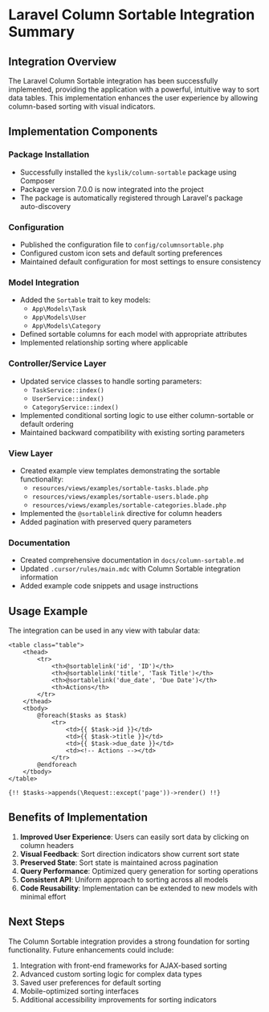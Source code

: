 # Laravel Column Sortable Integration Summary

## Integration Overview

The Laravel Column Sortable integration has been successfully implemented, providing the application with a powerful, intuitive way to sort data tables. This implementation enhances the user experience by allowing column-based sorting with visual indicators.

## Implementation Components

### Package Installation
- Successfully installed the `kyslik/column-sortable` package using Composer
- Package version 7.0.0 is now integrated into the project
- The package is automatically registered through Laravel's package auto-discovery

### Configuration
- Published the configuration file to `config/columnsortable.php`
- Configured custom icon sets and default sorting preferences
- Maintained default configuration for most settings to ensure consistency

### Model Integration
- Added the `Sortable` trait to key models:
  - `App\Models\Task`
  - `App\Models\User`
  - `App\Models\Category`
- Defined sortable columns for each model with appropriate attributes
- Implemented relationship sorting where applicable

### Controller/Service Layer
- Updated service classes to handle sorting parameters:
  - `TaskService::index()`
  - `UserService::index()`
  - `CategoryService::index()`
- Implemented conditional sorting logic to use either column-sortable or default ordering
- Maintained backward compatibility with existing sorting parameters

### View Layer
- Created example view templates demonstrating the sortable functionality:
  - `resources/views/examples/sortable-tasks.blade.php`
  - `resources/views/examples/sortable-users.blade.php`
  - `resources/views/examples/sortable-categories.blade.php`
- Implemented the `@sortablelink` directive for column headers
- Added pagination with preserved query parameters

### Documentation
- Created comprehensive documentation in `docs/column-sortable.md`
- Updated `.cursor/rules/main.mdc` with Column Sortable integration information
- Added example code snippets and usage instructions

## Usage Example

The integration can be used in any view with tabular data:

```blade
<table class="table">
    <thead>
        <tr>
            <th>@sortablelink('id', 'ID')</th>
            <th>@sortablelink('title', 'Task Title')</th>
            <th>@sortablelink('due_date', 'Due Date')</th>
            <th>Actions</th>
        </tr>
    </thead>
    <tbody>
        @foreach($tasks as $task)
            <tr>
                <td>{{ $task->id }}</td>
                <td>{{ $task->title }}</td>
                <td>{{ $task->due_date }}</td>
                <td><!-- Actions --></td>
            </tr>
        @endforeach
    </tbody>
</table>

{!! $tasks->appends(\Request::except('page'))->render() !!}
```

## Benefits of Implementation

1. **Improved User Experience**: Users can easily sort data by clicking on column headers
2. **Visual Feedback**: Sort direction indicators show current sort state
3. **Preserved State**: Sort state is maintained across pagination
4. **Query Performance**: Optimized query generation for sorting operations
5. **Consistent API**: Uniform approach to sorting across all models
6. **Code Reusability**: Implementation can be extended to new models with minimal effort

## Next Steps

The Column Sortable integration provides a strong foundation for sorting functionality. Future enhancements could include:

1. Integration with front-end frameworks for AJAX-based sorting
2. Advanced custom sorting logic for complex data types
3. Saved user preferences for default sorting
4. Mobile-optimized sorting interfaces
5. Additional accessibility improvements for sorting indicators 